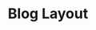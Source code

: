 ---
title: "Blog Layout"
description: "Part of my first static web projects using only HTML and CSS. This was completed using the following  from Platzi"
image: "./img/projects/blog-layout1.webp"
sourceCode: "https://github.com/martin-tercero1/Blog-Layout"
liveDemo: "https://martin-tercero1.github.io/Blog-Layout/"
technologies: ["HTML", "CSS"]
order: 10
---